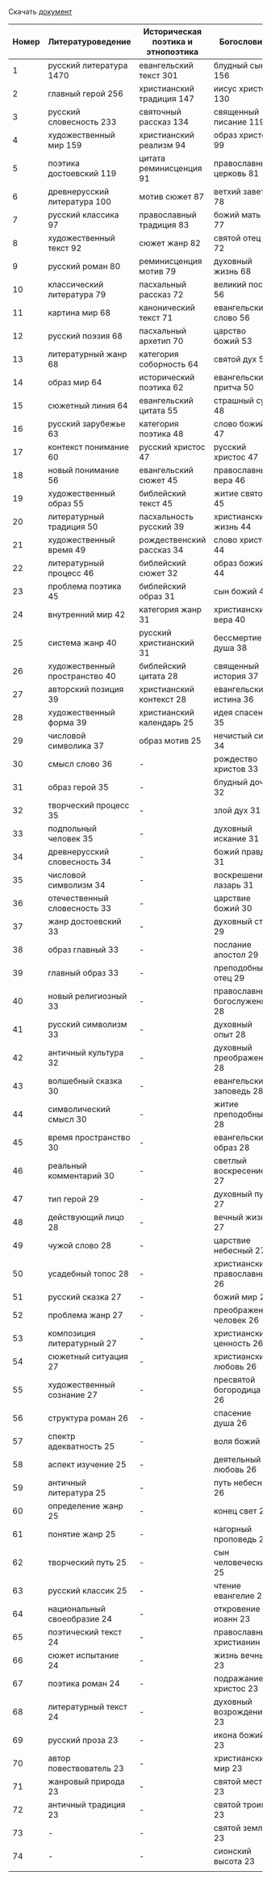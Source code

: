 Скачать [документ](https://github.com/thesaurus-dostoevsky/slovniki/raw/main/slovnik_bigrams.tsv)


| Номер |Литературоведение             |Историческая поэтика и этнопоэтика|Богословие|Философский и др. дискурсы                                                                                                                                                                                                                                                                                                                                                                                                                                                                                                                                                                                                                                                                                                                                                                                                                            |
|------------------------------|------------------------------|----------------------------------|----------|------------------------------------------------------------------------------------------------------------------------------------------------------------------------------------------------------------------------------------------------------------------------------------------------------------------------------------------------------------------------------------------------------------------------------------------------------------------------------------------------------------------------------------------------------------------------------------------------------------------------------------------------------------------------------------------------------------------------------------------------------------------------------------------------------------------------------------------------------|
|1                             |русский литература 1470    |евангельский текст 301|блудный сын 156                                                                                                                                                                                                                                                                                                                                                                                                                                                                                                                                                                                                                                                                                                                                                                                                                                       |русский народ 226            |
|2                             |главный герой 256          |христианский традиция 147|иисус христос 130                                                                                                                                                                                                                                                                                                                                                                                                                                                                                                                                                                                                                                                                                                                                                                                                                                     |русский человек 204          |
|3                             |русский словесность 233    |святочный рассказ 134 |священный писание 119                                                                                                                                                                                                                                                                                                                                                                                                                                                                                                                                                                                                                                                                                                                                                                                                                                 |религиозный философский 96   |
|4                             |художественный мир 159     |христианский реализм 94|образ христос 99                                                                                                                                                                                                                                                                                                                                                                                                                                                                                                                                                                                                                                                                                                                                                                                                                                      |русский культура 332         |
|5                             |поэтика достоевский 119    |цитата реминисценция 91|православный церковь 81                                                                                                                                                                                                                                                                                                                                                                                                                                                                                                                                                                                                                                                                                                                                                                                                                               |русский православный 80      |
|6                             |древнерусский литература 100|мотив сюжет 87        |ветхий завет 78                                                                                                                                                                                                                                                                                                                                                                                                                                                                                                                                                                                                                                                                                                                                                                                                                                       |христианский культура 74     |
|7                             |русский классика 97        |православный традиция 83|божий мать 77                                                                                                                                                                                                                                                                                                                                                                                                                                                                                                                                                                                                                                                                                                                                                                                                                                         |культурный традиция 62       |
|8                             |художественный текст 92    |сюжет жанр 82         |святой отец 72                                                                                                                                                                                                                                                                                                                                                                                                                                                                                                                                                                                                                                                                                                                                                                                                                                        |православный традиция 83     |
|9                             |русский роман 80           |реминисценция мотив 79|духовный жизнь 68                                                                                                                                                                                                                                                                                                                                                                                                                                                                                                                                                                                                                                                                                                                                                                                                                                     |социальный христианство 55   |
|10                            |классический литература 79 |пасхальный рассказ 72 |великий пост 56                                                                                                                                                                                                                                                                                                                                                                                                                                                                                                                                                                                                                                                                                                                                                                                                                                       |славянский культура 55       |
|11                            |картина мир 68             |канонический текст 71 |евангельский слово 56                                                                                                                                                                                                                                                                                                                                                                                                                                                                                                                                                                                                                                                                                                                                                                                                                                 |русский мир 51               |
|12                            |русский поэзия 68          |пасхальный архетип 70 |царство божий 53                                                                                                                                                                                                                                                                                                                                                                                                                                                                                                                                                                                                                                                                                                                                                                                                                                      |русский религиозный 44       |
|13                            |литературный жанр 68       |категория соборность 64|святой дух 53                                                                                                                                                                                                                                                                                                                                                                                                                                                                                                                                                                                                                                                                                                                                                                                                                                         |православный культура 43     |
|14                            |образ мир 64               |исторический поэтика 62|евангельский притча 50                                                                                                                                                                                                                                                                                                                                                                                                                                                                                                                                                                                                                                                                                                                                                                                                                                |русский мысль 43             |
|15                            |сюжетный линия 64          |евангельский цитата 55|страшный суд 48                                                                                                                                                                                                                                                                                                                                                                                                                                                                                                                                                                                                                                                                                                                                                                                                                                       |русский земля 43             |
|16                            |русский зарубежье 63       |категория поэтика 48  |слово божий 47                                                                                                                                                                                                                                                                                                                                                                                                                                                                                                                                                                                                                                                                                                                                                                                                                                        |христианский идея 39         |
|17                            |контекст понимание 60      |русский христос 47    |русский христос 47                                                                                                                                                                                                                                                                                                                                                                                                                                                                                                                                                                                                                                                                                                                                                                                                                                    |церковнославянский язык 37   |
|18                            |новый понимание 56         |евангельский сюжет 45 |православный вера 46                                                                                                                                                                                                                                                                                                                                                                                                                                                                                                                                                                                                                                                                                                                                                                                                                                  |русский национальный 35      |
|19                            |художественный образ 55    |библейский текст 45   |житие святой 45                                                                                                                                                                                                                                                                                                                                                                                                                                                                                                                                                                                                                                                                                                                                                                                                                                       |национальный культура 34     |
|20                            |литературный традиция 50   |пасхальность русский 39|христианский жизнь 44                                                                                                                                                                                                                                                                                                                                                                                                                                                                                                                                                                                                                                                                                                                                                                                                                                 |народный культура 34         |
|21                            |художественный время 49    |рождественский рассказ 34|слово христос 44                                                                                                                                                                                                                                                                                                                                                                                                                                                                                                                                                                                                                                                                                                                                                                                                                                      |философский мысль 34         |
|22                            |литературный процесс 46    |библейский сюжет 32   |образ божий 44                                                                                                                                                                                                                                                                                                                                                                                                                                                                                                                                                                                                                                                                                                                                                                                                                                        |русский лад 34               |
|23                            |проблема поэтика 45        |библейский образ 31   |сын божий 42                                                                                                                                                                                                                                                                                                                                                                                                                                                                                                                                                                                                                                                                                                                                                                                                                                          |христианский сознание 29     |
|24                            |внутренний мир 42          |категория жанр 31     |христианский вера 40                                                                                                                                                                                                                                                                                                                                                                                                                                                                                                                                                                                                                                                                                                                                                                                                                                  |католический церковь 29      |
|25                            |система жанр 40            |русский христианский 31|бессмертие душа 38                                                                                                                                                                                                                                                                                                                                                                                                                                                                                                                                                                                                                                                                                                                                                                                                                                    |религиозный нравственный 27  |
|26                            |художественный пространство 40|библейский цитата 28  |священный история 37                                                                                                                                                                                                                                                                                                                                                                                                                                                                                                                                                                                                                                                                                                                                                                                                                                  |русский духовный 32          |
|27                            |авторский позиция 39       |христианский контекст 28|евангельский истина 36                                                                                                                                                                                                                                                                                                                                                                                                                                                                                                                                                                                                                                                                                                                                                                                                                                |русский дух 28               |
|28                            |художественный форма 39    |христианский календарь 25|идея спасение 35                                                                                                                                                                                                                                                                                                                                                                                                                                                                                                                                                                                                                                                                                                                                                                                                                                      |духовный мир 27              |
|29                            |числовой символика 37      |образ мотив 25        |нечистый сила 34                                                                                                                                                                                                                                                                                                                                                                                                                                                                                                                                                                                                                                                                                                                                                                                                                                      |религиозный чувство 25       |
|30                            |смысл слово 36             |-                     |рождество христов 33                                                                                                                                                                                                                                                                                                                                                                                                                                                                                                                                                                                                                                                                                                                                                                                                                                  |идея русский 25              |
|31                            |образ герой 35             |-                     |блудный дочь 32                                                                                                                                                                                                                                                                                                                                                                                                                                                                                                                                                                                                                                                                                                                                                                                                                                       |русский философия 25         |
|32                            |творческий процесс 35      |-                     |злой дух 31                                                                                                                                                                                                                                                                                                                                                                                                                                                                                                                                                                                                                                                                                                                                                                                                                                           |национальный образ 25        |
|33                            |подпольный человек 35      |-                     |духовный искание 31                                                                                                                                                                                                                                                                                                                                                                                                                                                                                                                                                                                                                                                                                                                                                                                                                                   |контекст русский 24          |
|34                            |древнерусский словесность 34|-                     |божий правда 31                                                                                                                                                                                                                                                                                                                                                                                                                                                                                                                                                                                                                                                                                                                                                                                                                                       |культурный бессознательный 24|
|35                            |числовой символизм 34      |-                     |воскрешение лазарь 31                                                                                                                                                                                                                                                                                                                                                                                                                                                                                                                                                                                                                                                                                                                                                                                                                                 |русский церковь 23           |
|36                            |отечественный словесность 33|-                     |царствие божий 30                                                                                                                                                                                                                                                                                                                                                                                                                                                                                                                                                                                                                                                                                                                                                                                                                                     |национальный характер 23     |
|37                            |жанр достоевский 33        |-                     |духовный стих 29                                                                                                                                                                                                                                                                                                                                                                                                                                                                                                                                                                                                                                                                                                                                                                                                                                      |-                            |
|38                            |образ главный 33           |-                     |послание апостол 29                                                                                                                                                                                                                                                                                                                                                                                                                                                                                                                                                                                                                                                                                                                                                                                                                                   |-                            |
|39                            |главный образ 33           |-                     |преподобный отец 29                                                                                                                                                                                                                                                                                                                                                                                                                                                                                                                                                                                                                                                                                                                                                                                                                                   |-                            |
|40                            |новый религиозный 33       |-                     |православный богослужение 28                                                                                                                                                                                                                                                                                                                                                                                                                                                                                                                                                                                                                                                                                                                                                                                                                          |-                            |
|41                            |русский символизм 33       |-                     |духовный опыт 28                                                                                                                                                                                                                                                                                                                                                                                                                                                                                                                                                                                                                                                                                                                                                                                                                                      |-                            |
|42                            |античный культура 32       |-                     |духовный преображение 28                                                                                                                                                                                                                                                                                                                                                                                                                                                                                                                                                                                                                                                                                                                                                                                                                              |-                            |
|43                            |волшебный сказка 30        |-                     |евангельский заповедь 28                                                                                                                                                                                                                                                                                                                                                                                                                                                                                                                                                                                                                                                                                                                                                                                                                              |-                            |
|44                            |символический смысл 30     |-                     |житие преподобный 28                                                                                                                                                                                                                                                                                                                                                                                                                                                                                                                                                                                                                                                                                                                                                                                                                                  |-                            |
|45                            |время пространство 30      |-                     |евангельский образ 28                                                                                                                                                                                                                                                                                                                                                                                                                                                                                                                                                                                                                                                                                                                                                                                                                                 |-                            |
|46                            |реальный комментарий 30    |-                     |светлый воскресение 27                                                                                                                                                                                                                                                                                                                                                                                                                                                                                                                                                                                                                                                                                                                                                                                                                                |-                            |
|47                            |тип герой 29               |-                     |духовный путь 27                                                                                                                                                                                                                                                                                                                                                                                                                                                                                                                                                                                                                                                                                                                                                                                                                                      |-                            |
|48                            |действующий лицо 28        |-                     |вечный жизнь 27                                                                                                                                                                                                                                                                                                                                                                                                                                                                                                                                                                                                                                                                                                                                                                                                                                       |-                            |
|49                            |чужой слово 28             |-                     |царствие небесный 27                                                                                                                                                                                                                                                                                                                                                                                                                                                                                                                                                                                                                                                                                                                                                                                                                                  |-                            |
|50                            |усадебный топос 28         |-                     |христианский православный 26                                                                                                                                                                                                                                                                                                                                                                                                                                                                                                                                                                                                                                                                                                                                                                                                                          |-                            |
|51                            |русский сказка 27          |-                     |божий мир 26                                                                                                                                                                                                                                                                                                                                                                                                                                                                                                                                                                                                                                                                                                                                                                                                                                          |-                            |
|52                            |проблема жанр 27           |-                     |преображение человек 26                                                                                                                                                                                                                                                                                                                                                                                                                                                                                                                                                                                                                                                                                                                                                                                                                               |-                            |
|53                            |композиция литературный 27 |-                     |христианский ценность 26                                                                                                                                                                                                                                                                                                                                                                                                                                                                                                                                                                                                                                                                                                                                                                                                                              |-                            |
|54                            |сюжетный ситуация 27       |-                     |христианский любовь 26                                                                                                                                                                                                                                                                                                                                                                                                                                                                                                                                                                                                                                                                                                                                                                                                                                |-                            |
|55                            |художественный сознание 27 |-                     |пресвятой богородица 26                                                                                                                                                                                                                                                                                                                                                                                                                                                                                                                                                                                                                                                                                                                                                                                                                               |-                            |
|56                            |структура роман 26         |-                     |спасение душа 26                                                                                                                                                                                                                                                                                                                                                                                                                                                                                                                                                                                                                                                                                                                                                                                                                                      |-                            |
|57                            |спектр адекватность 25     |-                     |воля божий 26                                                                                                                                                                                                                                                                                                                                                                                                                                                                                                                                                                                                                                                                                                                                                                                                                                         |-                            |
|58                            |аспект изучение 25         |-                     |деятельный любовь 26                                                                                                                                                                                                                                                                                                                                                                                                                                                                                                                                                                                                                                                                                                                                                                                                                                  |-                            |
|59                            |античный литература 25     |-                     |путь небесный 26                                                                                                                                                                                                                                                                                                                                                                                                                                                                                                                                                                                                                                                                                                                                                                                                                                      |-                            |
|60                            |определение жанр 25        |-                     |конец свет 25                                                                                                                                                                                                                                                                                                                                                                                                                                                                                                                                                                                                                                                                                                                                                                                                                                         |-                            |
|61                            |понятие жанр 25            |-                     |нагорный проповедь 25                                                                                                                                                                                                                                                                                                                                                                                                                                                                                                                                                                                                                                                                                                                                                                                                                                 |-                            |
|62                            |творческий путь 25         |-                     |сын человеческий 25                                                                                                                                                                                                                                                                                                                                                                                                                                                                                                                                                                                                                                                                                                                                                                                                                                   |-                            |
|63                            |русский классик 25         |-                     |чтение евангелие 24                                                                                                                                                                                                                                                                                                                                                                                                                                                                                                                                                                                                                                                                                                                                                                                                                                   |-                            |
|64                            |национальный своеобразие 24|-                     |откровение иоанн 23                                                                                                                                                                                                                                                                                                                                                                                                                                                                                                                                                                                                                                                                                                                                                                                                                                   |-                            |
|65                            |поэтический текст 24       |-                     |православный христианин 23                                                                                                                                                                                                                                                                                                                                                                                                                                                                                                                                                                                                                                                                                                                                                                                                                            |-                            |
|66                            |сюжет испытание 24         |-                     |жизнь вечный 23                                                                                                                                                                                                                                                                                                                                                                                                                                                                                                                                                                                                                                                                                                                                                                                                                                       |-                            |
|67                            |поэтика роман 24           |-                     |подражание христос 23                                                                                                                                                                                                                                                                                                                                                                                                                                                                                                                                                                                                                                                                                                                                                                                                                                 |-                            |
|68                            |литературный текст 24      |-                     |духовный возрождение 23                                                                                                                                                                                                                                                                                                                                                                                                                                                                                                                                                                                                                                                                                                                                                                                                                               |-                            |
|69                            |русский проза 23           |-                     |икона божий 23                                                                                                                                                                                                                                                                                                                                                                                                                                                                                                                                                                                                                                                                                                                                                                                                                                        |-                            |
|70                            |автор повествователь 23    |-                     |христианский мир 23                                                                                                                                                                                                                                                                                                                                                                                                                                                                                                                                                                                                                                                                                                                                                                                                                                   |-                            |
|71                            |жанровый природа 23        |-                     |святой место 23                                                                                                                                                                                                                                                                                                                                                                                                                                                                                                                                                                                                                                                                                                                                                                                                                                       |-                            |
|72                            |античный традиция 23       |-                     |святой троица 23                                                                                                                                                                                                                                                                                                                                                                                                                                                                                                                                                                                                                                                                                                                                                                                                                                      |-                            |
|73                            |-                          |-                     |святой земля 23                                                                                                                                                                                                                                                                                                                                                                                                                                                                                                                                                                                                                                                                                                                                                                                                                                       |-                            |
|74                            |-                          |-                     |сионский высота 23                                                                                                                                                                                                                                                                                                                                                                                                                                                                                                                                                                                                                                                                                                                                                                                                                                    |-                            |
                                                                                                                                                                                                                                                                                                                                                                                                                                                                                                                                                                                                                                                                                                                                                                                                                                                    |
